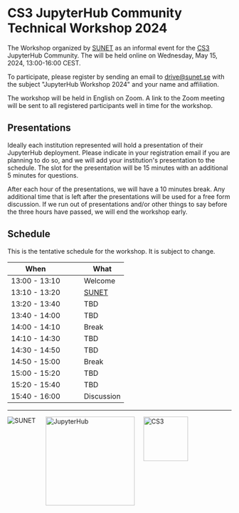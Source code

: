 # CS3 JupyterHub Community Technical Workshop 2024

The Workshop organized by [SUNET](https://sunet.se) as an informal event for the [CS3](https://www.cs3community.org/) JupyterHub Community. The will be held online on Wednesday, May 15, 2024, 13:00-16:00 CEST.

To participate, please register by sending an email to [drive@sunet.se](mailto:drive@sunet.se) with the subject "JupyterHub Workshop 2024" and your name and affiliation.

The workshop will be held in English on Zoom. A link to the Zoom meeting will be sent to all registered participants well in time for the workshop.

## Presentations

Ideally each institution represented will hold a presentation of their JupyterHub deployment.
Please indicate in your registration email if you are planning to do so, and we will add your institution's presentation to the schedule.
The slot for the presentation will be 15 minutes with an additional 5 minutes for questions.

After each hour of the presentations, we will have a 10 minutes break. Any additional time that is left after the presentations will be used for a free form discussion.
If we run out of presentations and/or other things to say before the three hours have passed, we will end the workshop early.

## Schedule

This is the tentative schedule for the workshop. It is subject to change.

| When |&nbsp;&nbsp;&nbsp;&nbsp;&nbsp;|What |
| --- | --- | --- |
| 13:00 - 13:10 |  | Welcome |
| 13:10 - 13:20 |  | [SUNET](https://www.sunet.se) |
| 13:20 - 13:40 |  | TBD |
| 13:40 - 14:00 |  | TBD |
| 14:00 - 14:10 |  | Break |
| 14:10 - 14:30 |  | TBD |
| 14:30 - 14:50 |  | TBD |
| 14:50 - 15:00 |  | Break |
| 15:00 - 15:20 |  | TBD |
| 15:20 - 15:40 |  | TBD |
| 15:40 - 16:00 |  | Discussion |
---
<img src="/assets/sunet.svg" alt="SUNET" style="vertical-align: text-top;hight: 100px;" align="left"/>&nbsp;&nbsp;&nbsp;&nbsp;&nbsp;<img src="/assets/hublogo.svg" alt="JupyterHub" style="vertical-align: text-top;width: 200px;" align="middle"/>&nbsp;&nbsp;&nbsp;&nbsp;&nbsp;<img src="/assets/cs3-logo.png" alt="CS3" style="vertical-align: text-top; height:100px;" align="middle"/>
